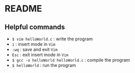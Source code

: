 # README

## Helpful commands

- `$ vim helloWorld.c` : write the program
- `i` : insert mode in `Vim`
- `:wq` : save and exit `Vim`
- `Esc` : exit insert mode in `Vim`
- `$ gcc -o helloWorld helloWorld.c` : compile the program
- `$ helloWorld` : run the program
